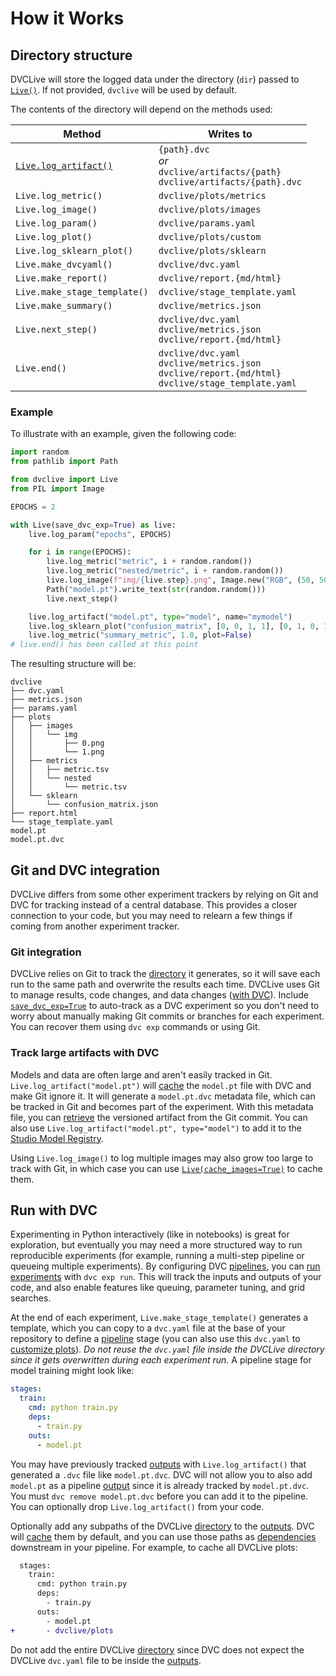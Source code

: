 # How it Works

## Directory structure

DVCLive will store the logged data under the directory (`dir`) passed to
[`Live()`](/doc/dvclive/live). If not provided, `dvclive` will be used by
default.

The contents of the directory will depend on the methods used:

| Method                                                  | Writes to                                                                                                   |
| ------------------------------------------------------- | ----------------------------------------------------------------------------------------------------------- |
| [`Live.log_artifact()`](/doc/dvclive/live/log_artifact) | `{path}.dvc`<br>_or_<br>`dvclive/artifacts/{path}`<br>`dvclive/artifacts/{path}.dvc`                        |
| `Live.log_metric()`                                     | `dvclive/plots/metrics`                                                                                     |
| `Live.log_image()`                                      | `dvclive/plots/images`                                                                                      |
| `Live.log_param()`                                      | `dvclive/params.yaml`                                                                                       |
| `Live.log_plot()`                                       | `dvclive/plots/custom`                                                                                      |
| `Live.log_sklearn_plot()`                               | `dvclive/plots/sklearn`                                                                                     |
| `Live.make_dvcyaml()`                                   | `dvclive/dvc.yaml`                                                                                          |
| `Live.make_report()`                                    | `dvclive/report.{md/html}`                                                                                  |
| `Live.make_stage_template()`                            | `dvclive/stage_template.yaml`                                                                               |
| `Live.make_summary()`                                   | `dvclive/metrics.json`                                                                                      |
| `Live.next_step()`                                      | `dvclive/dvc.yaml`<br>`dvclive/metrics.json`<br>`dvclive/report.{md/html}`                                  |
| `Live.end()`                                            | `dvclive/dvc.yaml`<br>`dvclive/metrics.json`<br>`dvclive/report.{md/html}`<br>`dvclive/stage_template.yaml` |

### Example

To illustrate with an example, given the following code:

```python
import random
from pathlib import Path

from dvclive import Live
from PIL import Image

EPOCHS = 2

with Live(save_dvc_exp=True) as live:
    live.log_param("epochs", EPOCHS)

    for i in range(EPOCHS):
        live.log_metric("metric", i + random.random())
        live.log_metric("nested/metric", i + random.random())
        live.log_image(f"img/{live.step}.png", Image.new("RGB", (50, 50), (i, i, i)))
        Path("model.pt").write_text(str(random.random()))
        live.next_step()

    live.log_artifact("model.pt", type="model", name="mymodel")
    live.log_sklearn_plot("confusion_matrix", [0, 0, 1, 1], [0, 1, 0, 1])
    live.log_metric("summary_metric", 1.0, plot=False)
# live.end() has been called at this point
```

The resulting structure will be:

```
dvclive
├── dvc.yaml
├── metrics.json
├── params.yaml
├── plots
│   ├── images
│   │   └── img
│   │       ├── 0.png
│   │       └── 1.png
│   ├── metrics
│   │   ├── metric.tsv
│   │   └── nested
│   │       └── metric.tsv
│   └── sklearn
│       └── confusion_matrix.json
├── report.html
└── stage_template.yaml
model.pt
model.pt.dvc
```

## Git and DVC integration

DVCLive differs from some other experiment trackers by relying on Git and DVC
for tracking instead of a central database. This provides a closer connection to
your code, but you may need to relearn a few things if coming from another
experiment tracker.

### Git integration

DVCLive relies on Git to track the [directory] it generates, so it will save
each run to the same path and overwrite the results each time. DVCLive uses Git
to manage results, code changes, and data changes
([with DVC](#track-large-artifacts-with-dvc)). Include
[`save_dvc_exp=True`](/doc/dvclive/live#parameters) to auto-track as a <abbr>DVC
experiment</abbr> so you don't need to worry about manually making Git commits
or branches for each experiment. You can recover them using `dvc exp` commands
or using Git.

### Track large artifacts with DVC

Models and data are often large and aren't easily tracked in Git.
`Live.log_artifact("model.pt")` will [cache] the `model.pt` file with DVC and
make Git ignore it. It will generate a `model.pt.dvc` metadata file, which can
be tracked in Git and becomes part of the experiment. With this metadata file,
you can [retrieve](/doc/start/data-management/data-versioning#retrieving) the
versioned artifact from the Git commit. You can also use
`Live.log_artifact("model.pt", type="model")` to add it to the [Studio Model
Registry].

Using `Live.log_image()` to log multiple images may also grow too large to track
with Git, in which case you can use
[`Live(cache_images=True)`](/doc/dvclive/live#parameters) to cache them.

## Run with DVC

Experimenting in Python interactively (like in notebooks) is great for
exploration, but eventually you may need a more structured way to run
reproducible experiments (for example, running a multi-step pipeline or queueing
multiple experiments). By configuring DVC [pipelines], you can
[run experiments](/doc/user-guide/experiment-management/running-experiments)
with `dvc exp run`. This will track the inputs and outputs of your code, and
also enable features like queuing, parameter tuning, and grid searches.

At the end of each experiment, `Live.make_stage_template()` generates a
template, which you can copy to a `dvc.yaml` file at the base of your repository
to define a [pipeline](#run-with-dvc) stage (you can also use this `dvc.yaml` to
[customize plots](/doc/user-guide/experiment-management/visualizing-plots#defining-plots)).
_Do not reuse the `dvc.yaml` file inside the DVCLive directory since it gets
overwritten during each experiment run._ A pipeline stage for model training
might look like:

```yaml
stages:
  train:
    cmd: python train.py
    deps:
      - train.py
    outs:
      - model.pt
```

<admon type="tip">

You may have previously tracked [outputs] with `Live.log_artifact()` that
generated a `.dvc` file like `model.pt.dvc`. DVC will not allow you to also add
`model.pt` as a pipeline [output][outputs] since it is already tracked by
`model.pt.dvc`. You must `dvc remove model.pt.dvc` before you can add it to the
pipeline. You can optionally drop `Live.log_artifact()` from your code.

</admon>

Optionally add any subpaths of the DVCLive [directory] to the [outputs]. DVC
will [cache] them by default, and you can use those paths as [dependencies]
downstream in your pipeline. For example, to cache all DVCLive plots:

```diff
  stages:
    train:
      cmd: python train.py
      deps:
        - train.py
      outs:
        - model.pt
+       - dvclive/plots
```

<admon type="warn">

Do not add the entire DVCLive [directory] since DVC does not expect the DVCLive
`dvc.yaml` file to be inside the [outputs].

</admon>

[directory]: /doc/dvclive/how-it-works#directory-structure
[studio model registry]: /doc/studio/user-guide/model-registry
[cache]: /doc/start/data-management/data-versioning
[outputs]: /doc/user-guide/pipelines/defining-pipelines#outputs
[dependencies]: /doc/user-guide/pipelines/defining-pipelines#simple-dependencies
[pipelines]: /doc/start/experiments/experiment-pipelines
[generates]: /doc/dvclive/live/make_dvcyaml
